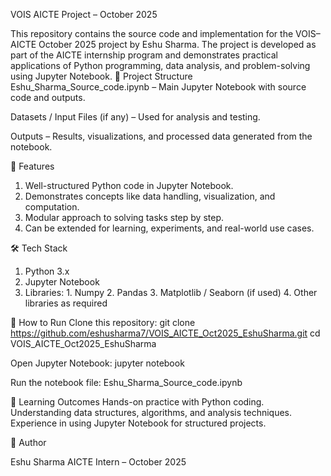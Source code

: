 VOIS AICTE Project – October 2025

This repository contains the source code and implementation for the VOIS–AICTE October 2025 project by Eshu Sharma. The project is developed as part of the AICTE internship program and demonstrates practical applications of Python programming, data analysis, and problem-solving using Jupyter Notebook.
📂 Project Structure
Eshu_Sharma_Source_code.ipynb – Main Jupyter Notebook with source code and outputs.

Datasets / Input Files (if any) – Used for analysis and testing.

Outputs – Results, visualizations, and processed data generated from the notebook.

🚀 Features
1. Well-structured Python code in Jupyter Notebook.
2. Demonstrates concepts like data handling, visualization, and computation.
3. Modular approach to solving tasks step by step.
4. Can be extended for learning, experiments, and real-world use cases.

🛠️ Tech Stack
1. Python 3.x
2. Jupyter Notebook
3. Libraries:
             1. Numpy
             2. Pandas
             3. Matplotlib / Seaborn (if used)
             4. Other libraries as required

📖 How to Run
Clone this repository:
git clone https://github.com/eshusharma7/VOIS_AICTE_Oct2025_EshuSharma.git
cd VOIS_AICTE_Oct2025_EshuSharma

Open Jupyter Notebook:
jupyter notebook

Run the notebook file:
Eshu_Sharma_Source_code.ipynb

🎯 Learning Outcomes
Hands-on practice with Python coding.
Understanding data structures, algorithms, and analysis techniques.
Experience in using Jupyter Notebook for structured projects.

👤 Author

Eshu Sharma
AICTE Intern – October 2025
